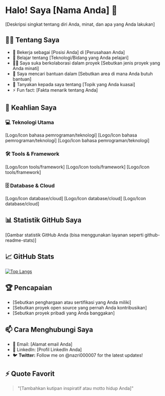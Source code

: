 # Halo! Saya [Nama Anda] 👋

[Deskripsi singkat tentang diri Anda, minat, dan apa yang Anda lakukan]

## 🙋‍♂️ Tentang Saya

* 💼 Bekerja sebagai [Posisi Anda] di [Perusahaan Anda]
* 🌱 Belajar tentang [Teknologi/Bidang yang Anda pelajari]
* 👯‍♀️ Saya suka berkolaborasi dalam proyek [Sebutkan jenis proyek yang Anda minati]
* 🤔 Saya mencari bantuan dalam [Sebutkan area di mana Anda butuh bantuan]
* 💬 Tanyakan kepada saya tentang [Topik yang Anda kuasai]
* ⚡ Fun fact: [Fakta menarik tentang Anda]

## 🚀 Keahlian Saya

### 💻 Teknologi Utama
[Logo/Icon bahasa pemrograman/teknologi] [Logo/Icon bahasa pemrograman/teknologi] [Logo/Icon bahasa pemrograman/teknologi]

### 🛠️ Tools & Framework
[Logo/Icon tools/framework] [Logo/Icon tools/framework] [Logo/Icon tools/framework]

### 🗄️ Database & Cloud
[Logo/Icon database/cloud] [Logo/Icon database/cloud] [Logo/Icon database/cloud]

## 📊 Statistik GitHub Saya

[Gambar statistik GitHub Anda (bisa menggunakan layanan seperti github-readme-stats)]

## 📈 GitHub Stats

[![Top Langs](https://github-readme-stats.vercel.app/api/top-langs/?username=username_anda)](https://github.com/anuraghazra/github-readme-stats)

## 🏆 Pencapaian

* [Sebutkan penghargaan atau sertifikasi yang Anda miliki]
* [Sebutkan proyek open source yang pernah Anda kontribusikan]
* [Sebutkan proyek pribadi yang Anda banggakan]

## 📫 Cara Menghubungi Saya

* 📧 Email: [Alamat email Anda]
* 💼 LinkedIn: [Profil LinkedIn Anda]
* 🐦 **Twitter:** Follow me on @nazri000007 for the latest updates!

## ⚡ Quote Favorit

> "[Tambahkan kutipan inspiratif atau motto hidup Anda]"
